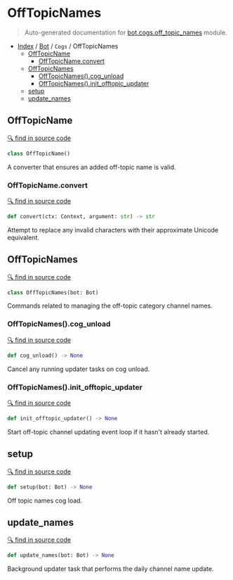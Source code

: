 # OffTopicNames

> Auto-generated documentation for [bot.cogs.off_topic_names](https://github.com/python-discord/bot/blob/master/bot/cogs/off_topic_names.py) module.

- [Index](../../README.md#modules) / [Bot](../index.md#bot) / `Cogs` / OffTopicNames
  - [OffTopicName](#offtopicname)
    - [OffTopicName.convert](#offtopicnameconvert)
  - [OffTopicNames](#offtopicnames)
    - [OffTopicNames().cog_unload](#offtopicnamescog_unload)
    - [OffTopicNames().init_offtopic_updater](#offtopicnamesinit_offtopic_updater)
  - [setup](#setup)
  - [update_names](#update_names)

## OffTopicName

[🔍 find in source code](https://github.com/python-discord/bot/blob/master/bot/cogs/off_topic_names.py#L19)

```python
class OffTopicName()
```

A converter that ensures an added off-topic name is valid.

### OffTopicName.convert

[🔍 find in source code](https://github.com/python-discord/bot/blob/master/bot/cogs/off_topic_names.py#L22)

```python
def convert(ctx: Context, argument: str) -> str
```

Attempt to replace any invalid characters with their approximate Unicode equivalent.

## OffTopicNames

[🔍 find in source code](https://github.com/python-discord/bot/blob/master/bot/cogs/off_topic_names.py#L71)

```python
class OffTopicNames(bot: Bot)
```

Commands related to managing the off-topic category channel names.

### OffTopicNames().cog_unload

[🔍 find in source code](https://github.com/python-discord/bot/blob/master/bot/cogs/off_topic_names.py#L80)

```python
def cog_unload() -> None
```

Cancel any running updater tasks on cog unload.

### OffTopicNames().init_offtopic_updater

[🔍 find in source code](https://github.com/python-discord/bot/blob/master/bot/cogs/off_topic_names.py#L85)

```python
def init_offtopic_updater() -> None
```

Start off-topic channel updating event loop if it hasn't already started.

## setup

[🔍 find in source code](https://github.com/python-discord/bot/blob/master/bot/cogs/off_topic_names.py#L190)

```python
def setup(bot: Bot) -> None
```

Off topic names cog load.

## update_names

[🔍 find in source code](https://github.com/python-discord/bot/blob/master/bot/cogs/off_topic_names.py#L43)

```python
def update_names(bot: Bot) -> None
```

Background updater task that performs the daily channel name update.
